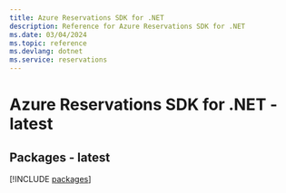 ```yaml
---
title: Azure Reservations SDK for .NET
description: Reference for Azure Reservations SDK for .NET
ms.date: 03/04/2024
ms.topic: reference
ms.devlang: dotnet
ms.service: reservations
---
```

# Azure Reservations SDK for .NET - latest
## Packages - latest
[!INCLUDE [packages](reservations-index.md)]
